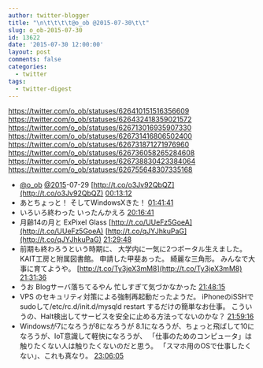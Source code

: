 ```yaml
---
author: twitter-blogger
title: "\n\t\t\t\t@o_ob @2015-07-30\t\t"
slug: o_ob-2015-07-30
id: 13622
date: '2015-07-30 12:00:00'
layout: post
comments: false
categories:
  - twitter
tags:
  - twitter-digest
---
```


https://twitter.com/o_ob/statuses/626410151516356609 https://twitter.com/o_ob/statuses/626432418359021572 https://twitter.com/o_ob/statuses/626713016935907330 https://twitter.com/o_ob/statuses/626731416806502400 https://twitter.com/o_ob/statuses/626731871271976960 https://twitter.com/o_ob/statuses/626736058265284608 https://twitter.com/o_ob/statuses/626738830423384064 https://twitter.com/o_ob/statuses/626755648307335168  

*   [@o_ob](https://twitter.com/o_ob) [@2015](https://twitter.com/2015)-07-29 [http://t.co/o3Jv92QbQZ](http://t.co/o3Jv92QbQZ) [00:13:12](https://twitter.com/o_ob/statuses/626410151516356609)
*   あとちょっと！ そしてWindowsXきた！ [01:41:41](https://twitter.com/o_ob/statuses/626432418359021572)
*   いろいろ終わった いったんかえろ [20:16:41](https://twitter.com/o_ob/statuses/626713016935907330)
*   月齢14の月と ExPixel Glass [http://t.co/UUeFz5GoeA](http://t.co/UUeFz5GoeA) [http://t.co/qJYJhkuPaG](http://t.co/qJYJhkuPaG) [21:29:48](https://twitter.com/o_ob/statuses/626731416806502400)
*   前期も終わろうという時期に、 大学内に一気に2つポータル生えました。 KAIT工房と附属図書館。 申請した甲斐あった。 綺麗な三角形。 みんなで大事に育てようや。 [http://t.co/Ty3jeX3mM8](http://t.co/Ty3jeX3mM8) [21:31:36](https://twitter.com/o_ob/statuses/626731871271976960)
*   うお Blogサーバ落ちてるやん 忙しすぎて気づかなかった [21:48:15](https://twitter.com/o_ob/statuses/626736058265284608)
*   VPS のセキュリティ対策による強制再起動だったようだ。 iPhoneのiSSHでsudoして/etc/rc.d/init.d/mysqld restart するだけの簡単なお仕事。 こういうの、Halt検出してサービスを安全に止める方法ってないのかな？ [21:59:16](https://twitter.com/o_ob/statuses/626738830423384064)
*   Windowsが7になろうが8になろうが 8.1になろうが、ちょっと飛ばして10になろうが、IoT意識して軽快になろうが、 「仕事のためのコンピュータ」は触りたくない人は触りたくないのだと思う。 「スマホ用のOSで仕事したくない」、これも真なり。 [23:06:05](https://twitter.com/o_ob/statuses/626755648307335168)